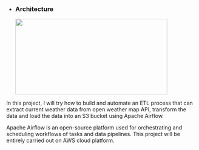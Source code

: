 * ### Architecture

  <img src="https://drive.google.com/file/d/1yVSSDWk52IjOfzTDyrwjf3umRn1YSCYi/view?usp=share_link" width="400" height="200">

In this project, I will try how to build and automate an ETL process that can extract current weather data from open weather map API, transform the data and load the data into an S3 bucket using Apache Airflow. 

Apache Airflow is an open-source platform used for orchestrating and scheduling workflows of tasks and data pipelines. This project will be entirely carried out on AWS cloud platform.

